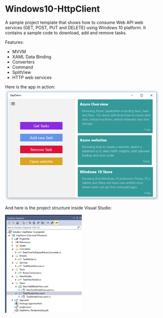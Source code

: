 # Windows10-HttpClient

A sample project template that shows how to consume Web API web services (GET, POST, PUT and DELETE) using Windows 10 platform.
It contains a sample code to download, add and remove tasks.

Features:
- MVVM
- XAML Data Binding
- Converters
- Command
- SplitView
- HTTP web services

Here is the app in action:
<img src="https://github.com/HoussemDellai/Windows10-HttpClient/blob/master/Items/app%20-%20Copy.png"/>

And here is the project structure inside Visual Studio:

<img width="50%" src="https://github.com/HoussemDellai/Windows10-HttpClient/blob/master/Items/vsProject.png"/>
